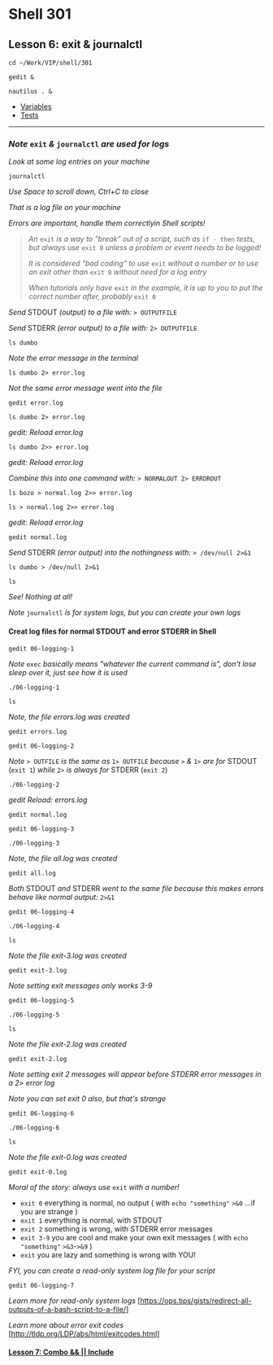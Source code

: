 # Shell 301
## Lesson 6: exit & journalctl

`cd ~/Work/VIP/shell/301`

`gedit &`

`nautilus . &`

- [Variables](https://github.com/inkVerb/vip/blob/master/301-shell/Variables.md)
- [Tests](https://github.com/inkVerb/vip/blob/master/301-shell/Tests.md)
___

### *Note* `exit` *&* `journalctl` *are used for logs*

*Look at some log entries on your machine*

`journalctl`

*Use Space to scroll down, Ctrl+C to close*

*That is a log file on your machine*

*Errors are important, handle them correctlyin Shell scripts!*

> *An* `exit` *is a way to "break" out of a script, such as* `if - then` *tests, but always use* `exit 0` *unless a problem or event needs to be logged!*
> 
> *It is considered "bad coding" to use* `exit` *without a number or to use an exit other than* `exit 0` *without need for a log entry*
> 
> *When tutorials only have* `exit` *in the example, it is up to you to put the correct number after, probably* `exit 0`
> 

*Send* STDOUT *(output) to a file with:* `> OUTPUTFILE`

*Send* STDERR *(error output) to a file with:* `2> OUTPUTFILE`

`ls dumbo`

*Note the error message in the terminal*

`ls dumbo 2> error.log`

*Not the same error message went into the file*

`gedit error.log`

`ls dumbo 2> error.log`

*gedit: Reload error.log*

`ls dumbo 2>> error.log`

*gedit: Reload error.log*

*Combine this into one command with:* `> NORMALOUT 2> ERROROUT`

`ls bozo > normal.log 2>> error.log`

`ls > normal.log 2>> error.log`

*gedit: Reload error.log*

`gedit normal.log`

*Send* STDERR *(error output) into the nothingness with:* `> /dev/null 2>&1`

`ls dumbo > /dev/null 2>&1`

`ls`

*See! Nothing at all!*

*Note* `journalctl` *is for system logs, but you can create your own logs*

#### Creat log files for normal STDOUT and error STDERR in Shell

`gedit 06-logging-1`

*Note* `exec` *basically means "whatever the current command is", don't lose sleep over it, just see how it is used*

`./06-logging-1`

`ls`

*Note, the file errors.log was created*

`gedit errors.log`

`gedit 06-logging-2`

*Note* `> OUTFILE` *is the same as* `1> OUTFILE` *because* `>` *&* `1>` *are for* STDOUT (`exit 1`) *while* `2>` *is always for* STDERR (`exit 2`)

`./06-logging-2`

*gedit Reload: errors.log*

`gedit normal.log`

`gedit 06-logging-3`

`./06-logging-3`

*Note, the file all.log was created*

`gedit all.log`

*Both* STDOUT *and* STDERR *went to the same file because this makes errors behave like normal output:* `2>&1`

`gedit 06-logging-4`

`./06-logging-4`

`ls`

*Note the file exit-3.log was created*

`gedit exit-3.log`

*Note setting exit messages only works 3-9*

`gedit 06-logging-5`

`./06-logging-5`

`ls`

*Note the file exit-2.log was created*

`gedit exit-2.log`

*Note setting exit 2 messages will appear before STDERR error messages in a 2> error log*

*Note you can set exit 0 also, but that's strange*

`gedit 06-logging-6`

`./06-logging-6`

`ls`

*Note the file exit-0.log was created*

`gedit exit-0.log`

*Moral of the story: always use* `exit` *with a number!*
- `exit 0` everything is normal, no output  ( with `echo "something"` `>&0` ...if you are strange )
- `exit 1` everything is normal, with STDOUT
- `exit 2` something is wrong, with STDERR error messages
- `exit 3-9` you are cool and make your own exit messages ( with `echo "something"` `>&3`-`>&9` )
- `exit` you are lazy and something is wrong with YOU!

*FYI, you can create a read-only system log file for your script*

`gedit 06-logging-7`

*Learn more for read-only system logs* [https://ops.tips/gists/redirect-all-outputs-of-a-bash-script-to-a-file/]

*Learn more about error exit codes* [http://tldp.org/LDP/abs/html/exitcodes.html]

#### [Lesson 7: Combo && || Include](https://github.com/inkVerb/vip/blob/master/301-shell/Lesson-07.md)

